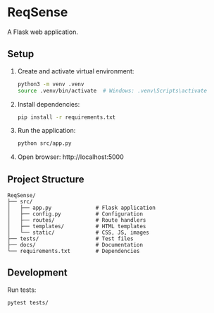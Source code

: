 # ReqSense

A Flask web application.

## Setup

1. Create and activate virtual environment:
   ```bash
   python3 -m venv .venv
   source .venv/bin/activate  # Windows: .venv\Scripts\activate
   ```

2. Install dependencies:
   ```bash
   pip install -r requirements.txt
   ```

3. Run the application:
   ```bash
   python src/app.py
   ```

4. Open browser: http://localhost:5000

## Project Structure

```
ReqSense/
├── src/
│   ├── app.py              # Flask application
│   ├── config.py           # Configuration
│   ├── routes/             # Route handlers
│   ├── templates/          # HTML templates
│   └── static/             # CSS, JS, images
├── tests/                  # Test files
├── docs/                   # Documentation
└── requirements.txt        # Dependencies
```

## Development

Run tests:
```bash
pytest tests/
```
